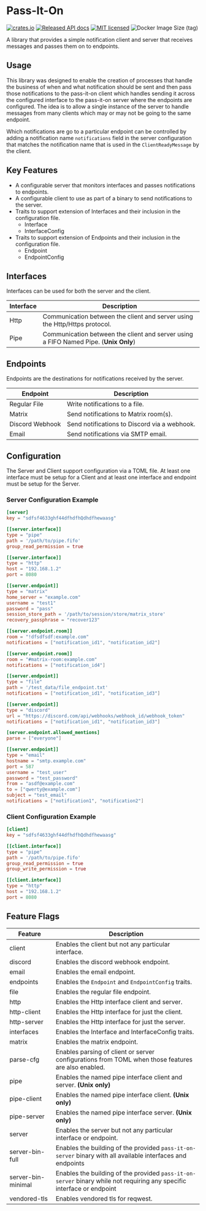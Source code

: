 # Pass-It-On
[![crates.io](https://img.shields.io/crates/v/pass-it-on)](https://crates.io/crates/pass-it-on)
[![Released API docs](https://docs.rs/pass-it-on/badge.svg)](https://docs.rs/pass-it-on/)
[![MIT licensed](https://img.shields.io/crates/l/pass-it-on)](./LICENSE)
![Docker Image Size (tag)](https://img.shields.io/docker/image-size/kwheelans/pass-it-on/latest?logo=docker)

A library that provides a simple notification client and server that receives messages and passes them on to endpoints.

## Usage
This library was designed to enable the creation of processes that handle the business of when and what notification should be sent and then pass
those notifications to the pass-it-on client which handles sending it across the configured interface to the pass-it-on server where the endpoints are configured.
The idea is to allow a single instance of the server to handle messages from many clients which may or may not be going to the same endpoint.

Which notifications are go to a particular endpoint can be controlled by adding a notification name `notifications` field in the server configuration
that matches the notification name that is used in the `ClientReadyMessage` by the client.


## Key Features 
- A configurable server that monitors interfaces and passes notifications to endpoints.
- A configurable client to use as part of a binary to send notifications to the server.
- Traits to support extension of Interfaces and their inclusion in the configuration file.
  - Interface
  - InterfaceConfig
- Traits to support extension of Endpoints and their inclusion in the configuration file.
  - Endpoint
  - EndpointConfig


## Interfaces
Interfaces can be used for both the server and the client.

| Interface | Description                                                                          |
|-----------|--------------------------------------------------------------------------------------|
| Http      | Communication between the client and server using the Http/Https protocol.           |
| Pipe      | Communication between the client and server using a FIFO Named Pipe. (**Unix Only**) |


## Endpoints
Endpoints are the destinations for notifications received by the server.

| Endpoint        | Description                                  |
|-----------------|----------------------------------------------|
| Regular File    | Write notifications to a file.               |
| Matrix          | Send notifications to Matrix room(s).        |
| Discord Webhook | Send notifications to Discord via a webhook. |
| Email           | Send notifications via SMTP email.           |

## Configuration
The Server and Client support configuration via a TOML file.
At least one interface must be setup for a Client and at least one interface and endpoint
must be setup for the Server.


### Server Configuration Example
```toml
[server]
key = "sdfsf4633ghf44dfhdfhQdhdfhewaasg"

[[server.interface]]
type = "pipe"
path = '/path/to/pipe.fifo'
group_read_permission = true

[[server.interface]]
type = "http"
host = "192.168.1.2"
port = 8080

[[server.endpoint]]
type = "matrix"
home_server = "example.com"
username = "test1"
password = "pass"
session_store_path = '/path/to/session/store/matrix_store'
recovery_passphrase = "recover123"

[[server.endpoint.room]]
room = "!dfsdfsdf:example.com"
notifications = ["notification_id1", "notification_id2"]

[[server.endpoint.room]]
room = "#matrix-room:example.com"
notifications = ["notification_id4"]

[[server.endpoint]]
type = "file"
path = '/test_data/file_endpoint.txt'
notifications = ["notification_id1", "notification_id3"]

[[server.endpoint]]
type = "discord"
url = "https://discord.com/api/webhooks/webhook_id/webhook_token"
notifications = ["notification_id1", "notification_id3"]

[server.endpoint.allowed_mentions]
parse = ["everyone"]

[[server.endpoint]]
type = "email"
hostname = "smtp.example.com"
port = 587
username = "test_user"
password = "test_password"
from = "asdf@example.com"
to = ["qwerty@example.com"]
subject = "test_email"
notifications = ["notification1", "notification2"]

```

### Client Configuration Example
```toml
[client]
key = "sdfsf4633ghf44dfhdfhQdhdfhewaasg"

[[client.interface]]
type = "pipe"
path = '/path/to/pipe.fifo'
group_read_permission = true
group_write_permission = true

[[client.interface]]
type = "http"
host = "192.168.1.2"
port = 8080
```


## Feature Flags

| Feature            | Description                                                                                                            |
|--------------------|------------------------------------------------------------------------------------------------------------------------|
| client             | Enables the client but not any particular interface.                                                                   |
| discord            | Enables the discord webhook endpoint.                                                                                  |
| email              | Enables the email endpoint.                                                                                            |
| endpoints          | Enables the `Endpoint` and `EndpointConfig` traits.                                                                    |
| file               | Enables the regular file endpoint.                                                                                     |
| http               | Enables the Http interface client and server.                                                                          |
| http-client        | Enables the Http interface for just the client.                                                                        |
| http-server        | Enables the Http interface for just the server.                                                                        |
| interfaces         | Enables the Interface and InterfaceConfig traits.                                                                      |
| matrix             | Enables the matrix endpoint.                                                                                           |
| parse-cfg          | Enables parsing of client or server configurations from TOML when those features are also enabled.                     |
| pipe               | Enables the named pipe interface client and server. **(Unix only)**                                                    |
| pipe-client        | Enables the named pipe interface client. **(Unix only)**                                                               |
| pipe-server        | Enables the named pipe interface server. **(Unix only)**                                                               |
| server             | Enables the server but not any particular interface or endpoint.                                                       |
| server-bin-full    | Enables the building of the provided `pass-it-on-server` binary with all available interfaces and endpoints            |
| server-bin-minimal | Enables the building of the provided `pass-it-on-server` binary while not requiring any specific interface or endpoint |
| vendored-tls       | Enables vendored tls for reqwest.                                                                                      |
